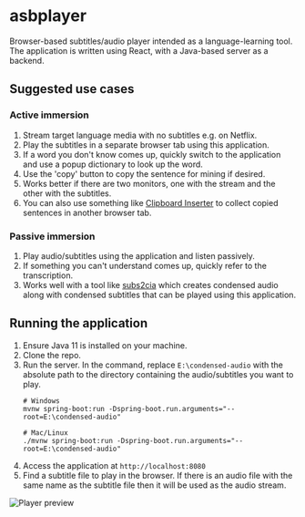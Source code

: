 # asbplayer

Browser-based subtitles/audio player intended as a language-learning tool. 
The application is written using React, with a Java-based server as a backend.

## Suggested use cases

### Active immersion
1. Stream target language media with no subtitles e.g. on Netflix.
2. Play the subtitles in a separate browser tab using this application.
3. If a word you don't know comes up, quickly switch to the application and use a popup dictionary to look up the word. 
4. Use the 'copy' button to copy the sentence for mining if desired.
5. Works better if there are two monitors, one with the stream and the other with the subtitles.
6. You can also use something like [Clipboard Inserter](https://chrome.google.com/webstore/detail/clipboard-inserter/deahejllghicakhplliloeheabddjajm) to collect copied sentences in another browser tab.

### Passive immersion

1. Play audio/subtitles using the application and listen passively.
2. If something you can't understand comes up, quickly refer to the transcription.
3. Works well with a tool like [subs2cia](https://github.com/dxing97/subs2cia) which creates condensed audio
along with condensed subtitles that can be played using this application.

## Running the application

1. Ensure Java 11 is installed on your machine.
2. Clone the repo.
3. Run the server. In the command, replace `E:\condensed-audio` with the absolute path to the directory containing the
 audio/subtitles you want to play.
    ```
    # Windows
    mvnw spring-boot:run -Dspring-boot.run.arguments="--root=E:\condensed-audio"
    
    # Mac/Linux
    ./mvnw spring-boot:run -Dspring-boot.run.arguments="--root=E:\condensed-audio"
    ```
4. Access the application at `http://localhost:8080`
5. Find a subtitle file to play in the browser. If there is an audio file with the same name as the subtitle file then
it will be used as the audio stream.

![Player preview](https://i.imgur.com/f0eFEsc.gif)


